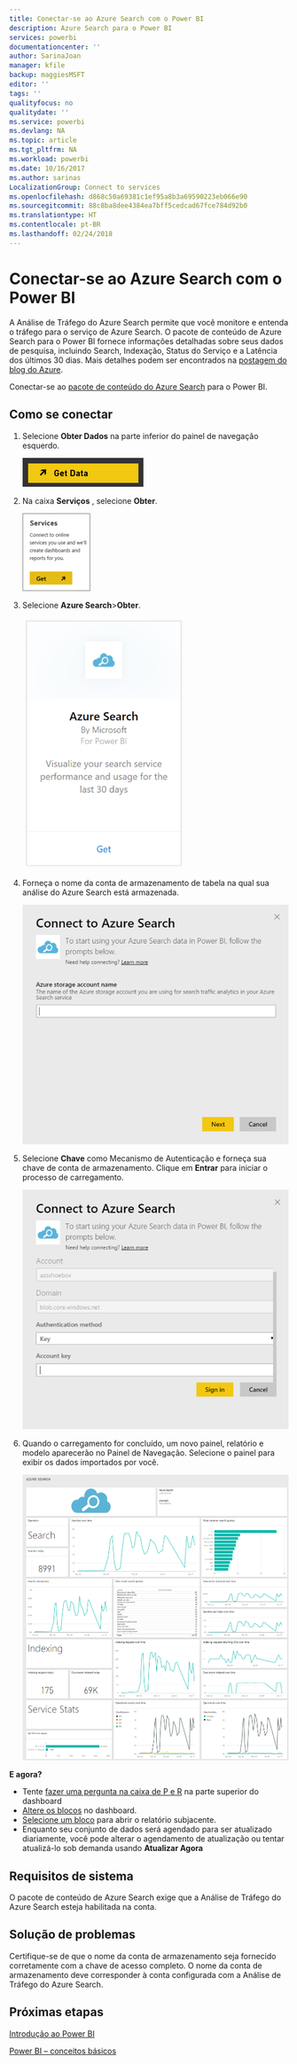```yaml
---
title: Conectar-se ao Azure Search com o Power BI
description: Azure Search para o Power BI
services: powerbi
documentationcenter: ''
author: SarinaJoan
manager: kfile
backup: maggiesMSFT
editor: ''
tags: ''
qualityfocus: no
qualitydate: ''
ms.service: powerbi
ms.devlang: NA
ms.topic: article
ms.tgt_pltfrm: NA
ms.workload: powerbi
ms.date: 10/16/2017
ms.author: sarinas
LocalizationGroup: Connect to services
ms.openlocfilehash: d868c50a69381c1ef95a8b3a69590223eb066e90
ms.sourcegitcommit: 88c8ba8dee4384ea7bff5cedcad67fce784d92b0
ms.translationtype: HT
ms.contentlocale: pt-BR
ms.lasthandoff: 02/24/2018
---
```

# <a name="connect-to-azure-search-with-power-bi"></a>Conectar-se ao Azure Search com o Power BI
A Análise de Tráfego do Azure Search permite que você monitore e entenda o tráfego para o serviço de Azure Search. O pacote de conteúdo de Azure Search para o Power BI fornece informações detalhadas sobre seus dados de pesquisa, incluindo Search, Indexação, Status do Serviço e a Latência dos últimos 30 dias. Mais detalhes podem ser encontrados na [postagem do blog do Azure](https://azure.microsoft.com/en-us/blog/analyzing-your-azure-search-traffic/).

Conectar-se ao [pacote de conteúdo do Azure Search](https://app.powerbi.com/getdata/services/azure-search) para o Power BI.

## <a name="how-to-connect"></a>Como se conectar
1. Selecione **Obter Dados** na parte inferior do painel de navegação esquerdo.
   
   ![](media/service-connect-to-azure-search/pbi_getdata.png) 
2. Na caixa **Serviços** , selecione **Obter**.
   
   ![](media/service-connect-to-azure-search/pbi_getservices.png) 
3. Selecione **Azure Search**\>**Obter**.
   
   ![](media/service-connect-to-azure-search/azuresearch.png)
4. Forneça o nome da conta de armazenamento de tabela na qual sua análise do Azure Search está armazenada.
   
   ![](media/service-connect-to-azure-search/params.png)
5. Selecione **Chave** como Mecanismo de Autenticação e forneça sua chave de conta de armazenamento. Clique em **Entrar** para iniciar o processo de carregamento.
   
   ![](media/service-connect-to-azure-search/creds.png)
6. Quando o carregamento for concluído, um novo painel, relatório e modelo aparecerão no Painel de Navegação. Selecione o painel para exibir os dados importados por você.
   
    ![](media/service-connect-to-azure-search/dashboard2.png)

**E agora?**

* Tente [fazer uma pergunta na caixa de P e R](power-bi-q-and-a.md) na parte superior do dashboard
* [Altere os blocos](service-dashboard-edit-tile.md) no dashboard.
* [Selecione um bloco](service-dashboard-tiles.md) para abrir o relatório subjacente.
* Enquanto seu conjunto de dados será agendado para ser atualizado diariamente, você pode alterar o agendamento de atualização ou tentar atualizá-lo sob demanda usando **Atualizar Agora**

## <a name="system-requirements"></a>Requisitos de sistema
O pacote de conteúdo de Azure Search exige que a Análise de Tráfego do Azure Search esteja habilitada na conta.

## <a name="troubleshooting"></a>Solução de problemas
Certifique-se de que o nome da conta de armazenamento seja fornecido corretamente com a chave de acesso completo. O nome da conta de armazenamento deve corresponder à conta configurada com a Análise de Tráfego do Azure Search.

## <a name="next-steps"></a>Próximas etapas
[Introdução ao Power BI](service-get-started.md)

[Power BI – conceitos básicos](service-basic-concepts.md)

